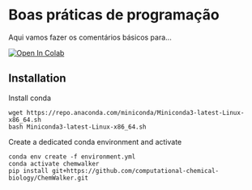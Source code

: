 # Boas práticas de programação

Aqui vamos fazer os comentários básicos para...

[![Open In Colab](https://colab.research.google.com/assets/colab-badge.svg)]()

## Installation

Install conda

```
wget https://repo.anaconda.com/miniconda/Miniconda3-latest-Linux-x86_64.sh
bash Miniconda3-latest-Linux-x86_64.sh

```

Create a dedicated conda environment and activate

```
conda env create -f environment.yml
conda activate chemwalker
pip install git+https://github.com/computational-chemical-biology/ChemWalker.git
```
